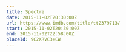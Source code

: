 ```yaml
---
title: Spectre
date: 2015-11-02T20:30:00Z
url: https://www.imdb.com/title/tt2379713/
start: 2015-11-02T20:30:00Z
end: 2015-11-02T22:58:00Z
placeId: 9C2XRVC3+CW
---
```

